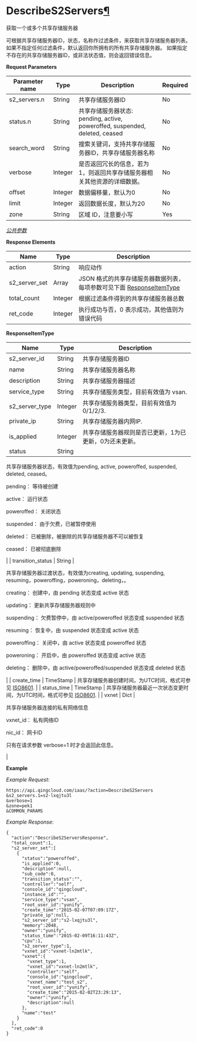 ---
---

# DescribeS2Servers[¶](#describes2servers "永久链接至标题")

获取一个或多个共享存储服务器

可根据共享存储服务器ID，状态，名称作过滤条件，来获取共享存储服务器列表。 如果不指定任何过滤条件，默认返回你所拥有的所有共享存储服务器。 如果指定不存在的共享存储服务器ID，或非法状态值，则会返回错误信息。

**Request Parameters**

| Parameter name | Type | Description | Required |
| --- | --- | --- | --- |
| s2_servers.n | String | 共享存储服务器ID | No |
| status.n | String | 共享存储服务器状态: pending, active, poweroffed, suspended, deleted, ceased | No |
| search_word | String | 搜索关键词，支持共享存储服务器ID，共享存储服务器名称 | No |
| verbose | Integer | 是否返回冗长的信息，若为1，则返回共享存储服务器相关其他资源的详细数据。 | No |
| offset | Integer | 数据偏移量，默认为0 | No |
| limit | Integer | 返回数据长度，默认为20 | No |
| zone | String | 区域 ID，注意要小写 | Yes |

[_公共参数_](../../common/parameters.html#api-common-parameters)

**Response Elements**

| Name | Type | Description |
| --- | --- | --- |
| action | String | 响应动作 |
| s2_server_set | Array | JSON 格式的共享存储服务器数据列表，每项参数可见下面 [ResponseItemType](#responseitemtype) |
| total_count | Integer | 根据过滤条件得到的共享存储服务器总数 |
| ret_code | Integer | 执行成功与否，0 表示成功，其他值则为错误代码 |

**ResponseItemType**

| Name | Type | Description |
| --- | --- | --- |
| s2_server_id | String | 共享存储服务器ID |
| name | String | 共享存储服务器名称 |
| description | String | 共享存储服务器描述 |
| service_type | String | 共享存储服务类型，目前有效值为 vsan. |
| s2_server_type | Integer | 共享存储服务器类型，目前有效值为 0/1/2/3. |
| private_ip | String | 共享存储服务器内网IP. |
| is_applied | Integer | 共享存储服务器规则是否已更新，1为已更新，0为还未更新。 |
| status | String |

共享存储服务器状态，有效值为pending, active, poweroffed, suspended, deleted, ceased。

pending： 等待被创建

active： 运行状态

poweroffed： 关闭状态

suspended： 由于欠费，已被暂停使用

deleted： 已被删除，被删除的共享存储服务器不可以被恢复

ceased： 已被彻底删除

 |
| transition_status | String |

共享存储服务器过渡状态，有效值为creating, updating, suspending, resuming，poweroffing，poweroning，deleting，。

creating： 创建中，由 pending 状态变成 active 状态

updating： 更新共享存储服务器规则中

suspending： 欠费暂停中，由 active/poweroffed 状态变成 suspended 状态

resuming： 恢复中，由 suspended 状态变成 active 状态

poweroffing： 关闭中，由 active 状态变成 poweroffed 状态

poweroning： 开启中，由 poweroffed 状态变成 active 状态

deleting： 删除中，由 active/poweroffed/suspended 状态变成 deleted 状态

 |
| create_time | TimeStamp | 共享存储服务器创建时间，为UTC时间，格式可参见 [ISO8601](http://www.w3.org/TR/NOTE-datetime). |
| status_time | TimeStamp | 共享存储服务器最近一次状态变更时间，为UTC时间，格式可参见 [ISO8601](http://www.w3.org/TR/NOTE-datetime). |
| vxnet | Dict |

共享存储服务器连接的私有网络信息

vxnet_id： 私有网络ID

nic_id： 网卡ID

只有在请求参数 verbose=1 时才会返回此信息。

 |

**Example**

_Example Request_:

```
https://api.qingcloud.com/iaas/?action=DescribeS2Servers
&s2_servers.1=s2-lxqjtu3l
&verbose=1
&zone=pek1
&COMMON_PARAMS
```

_Example Response_:

```
{
  "action":"DescribeS2ServersResponse",
  "total_count":1,
  "s2_server_set":[
    {
      "status":"poweroffed",
      "is_applied":0,
      "description":null,
      "sub_code":0,
      "transition_status":"",
      "controller":"self",
      "console_id":"qingcloud",
      "instance_id":"",
      "service_type":"vsan",
      "root_user_id":"yunify",
      "create_time":"2015-02-07T07:09:17Z",
      "private_ip":null,
      "s2_server_id":"s2-lxqjtu3l",
      "memory":2048,
      "owner":"yunify",
      "status_time":"2015-02-09T16:11:43Z",
      "cpu":1,
      "s2_server_type":1,
      "vxnet_id":"vxnet-ln2mtlk",
      "vxnet":{
        "vxnet_type":1,
        "vxnet_id":"vxnet-ln2mtlk",
        "controller":"self",
        "console_id":"qingcloud",
        "vxnet_name":"test_s2",
        "root_user_id":"yunify",
        "create_time":"2015-02-02T23:29:13",
        "owner":"yunify",
        "description":null
      },
      "name":"test"
    }
  ],
  "ret_code":0
}
```
